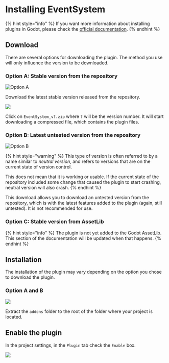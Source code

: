 # Installing EventSystem

{% hint style="info" %}
If you want more information about installing plugins in Godot, please check the [official documentation](https://docs.godotengine.org/es/stable/tutorials/plugins/editor/installing\_plugins.html).
{% endhint %}

## Download

There are several options for downloading the plugin. The method you use will only influence the version to be downloaded.

### Option A: Stable version from the repository

![Option A](../.gitbook/assets/tutorial\_option\_a.png)

Download the latest stable version released from the repository.

![](../.gitbook/assets/tutorial\_option\_a\_1.png)

Click on `EventSystem_v?.zip` where `?` will be the version number. It will start downloading a compressed file, which contains the plugin files.

### Option B: Latest untested version from the repository

![Option B](../.gitbook/assets/tutorial\_option\_b.png)

{% hint style="warning" %}
This type of version is often referred to by a name similar to _neutral version_, and refers to versions that are on the current state of version control.

This does not mean that it is working or usable. If the current state of the repository included some change that caused the plugin to start crashing, neutral version will also crash.
{% endhint %}

This download allows you to download an untested version from the repository, which is with the latest features added to the plugin (again, still untested). It is not recommended for use.

### Option C: Stable version from AssetLib

{% hint style="info" %}
The plugin is not yet added to the Godot AssetLib. This section of the documentation will be updated when that happens.
{% endhint %}

## Installation

The installation of the plugin may vary depending on the option you chose to download the plugin.

### Option A and B

![](../.gitbook/assets/tutorial\_installing\_from\_zip.png)

Extract the `addons` folder to the root of the folder where your project is located.

## Enable the plugin

In the project settings, in the `Plugin` tab check the `Enable` box.

![](../.gitbook/assets/tutorial\_enabling.png)
